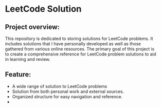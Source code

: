 # LeetCode Solution

## Project overview: 
This repository is dedicated to storing solutions for LeetCode problems. It includes solutions that I have personally developed as well as those gathered from various online resources. The primary goal of this project is to create a comprehensive reference for LeetCode problem solutions to aid in learning and review.

## Feature:
- A wide range of solution to LeetCode problems
- Solution from both personal work and external sources.
- Organized structure for easy navigation and reference. 
-
